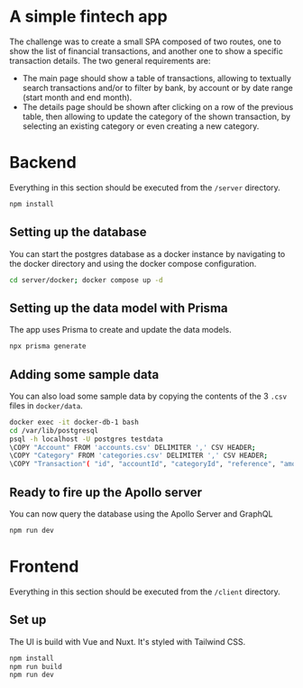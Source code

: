 # A simple fintech app 

The challenge was to create a small SPA composed of two routes, one to show the list of financial transactions, and another one to show a specific transaction details. The two general requirements are:

* The main page should show a table of transactions, allowing to textually search transactions and/or to filter by bank, by account or by date range (start month and end month).
* The details page should be shown after clicking on a row of the previous table, then allowing to update the category of the shown transaction, by selecting an existing category or even creating a new category.


# Backend

Everything in this section should be executed from the `/server` directory.
```bash
npm install 
```
## Setting up the database

You can start the postgres database as a docker instance by navigating to the docker directory and using the docker compose configuration.

```bash
cd server/docker; docker compose up -d
 ```

## Setting up the data model with Prisma

The app uses Prisma to create and update the data models. 
```bash
npx prisma generate 
```

## Adding some sample data

You can also load some sample data by copying the contents of the 3 `.csv` files in `docker/data`. 

```bash
docker exec -it docker-db-1 bash
cd /var/lib/postgresql
psql -h localhost -U postgres testdata
\COPY "Account" FROM 'accounts.csv' DELIMITER ',' CSV HEADER;
\COPY "Category" FROM 'categories.csv' DELIMITER ',' CSV HEADER;
\COPY "Transaction"( "id", "accountId", "categoryId", "reference", "amount", "currency", "date" ) FROM 'transactions.csv' DELIMITER ',' CSV HEADER;`
```

## Ready to fire up the Apollo server

You can now query the database using the Apollo Server and GraphQL

```bash
npm run dev
```


# Frontend

Everything in this section should be executed from the `/client` directory.

## Set up

The UI is build with Vue and Nuxt. It's styled with Tailwind CSS. 

```bash
npm install 
npm run build 
npm run dev
```